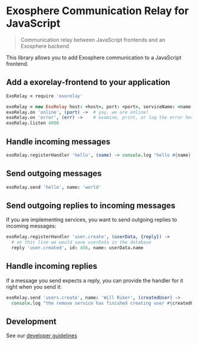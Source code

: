 # Exosphere Communication Relay for JavaScript

> Communication relay between JavaScript frontends and an Exosphere backend

This library allows you to add Exosphere communication to a JavaScript frontend.

## Add a exorelay-frontend to your application

```coffeescript
ExoRelay = require 'exorelay'

exoRelay = new ExoRelay host: <host>, port: <port>, serviceName: <name of the service using ExoRelay>
exoRelay.on 'online', (port) ->  # yay, we are online!
exoRelay.on 'error', (err) ->    # examine, print, or log the error here
exoRelay.listen 4000
```


## Handle incoming messages

```coffeescript
exoRelay.registerHandler 'hello', (name) -> console.log "hello #{name}!"
```

## Send outgoing messages

```coffeescript
exoRelay.send 'hello', name: 'world'
```

## Send outgoing replies to incoming messages

If you are implementing services, you want to send outgoing replies to incoming messages:

```coffeescript
exoRelay.registerHandler 'user.create', (userData, {reply}) ->
  # on this line we would save userData in the database
  reply 'user.created', id: 456, name: userData.name
```

## Handle incoming replies

If a message you send expects a reply,
you can provide the handler for it right when you send it:

```coffeescript
exoRelay.send 'users.create', name: 'Will Riker', (createdUser) ->
  console.log "the remove service has finished creating user #{createdUser.id}"
```

## Development

See our [developer guidelines](CONTRIBUTING.md)
